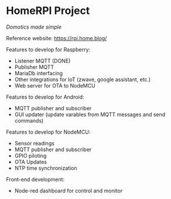 # HomeRPI Project
<i>Domotics made simple</i>

Reference website: https://rpi.home.blog/

Features to develop for Raspberry:
- Listener MQTT (DONE)
- Publisher MQTT
- MariaDb interfacing
- Other integrations for IoT (zwave, google assistant, etc.)
- Web server for OTA to NodeMCU

Features to develop for Android:
- MQTT publisher and subscriber
- GUI updater (update varables from MQTT messages and send commands)

Features to develop for NodeMCU:
- Sensor readings
- MQTT publisher and subscriber
- GPIO piloting
- OTA Updates
- NTP time synchronization

Front-end development:
- Node-red dashboard for control and monitor
